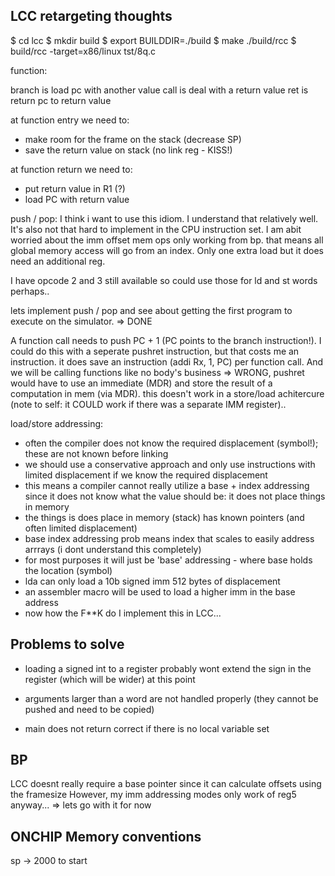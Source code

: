 LCC retargeting thoughts
------------------------

$ cd lcc
$ mkdir build
$ export BUILDDIR=./build
$ make ./build/rcc
$ build/rcc -target=x86/linux tst/8q.c




function:

branch is load pc with another value
call is deal with a return value
ret is return pc to return value


at function entry we need to:
* make room for the frame on the stack (decrease SP)
* save the return value on stack (no link reg - KISS!)


at function return we need to:
- put return value in R1 (?)
- load PC with return value


push / pop:
I think i want to use this idiom. I understand that relatively well. It's also not that hard to implement in the CPU instruction set.
I am abit worried about the imm offset mem ops only working from bp. that means all global memory access will go from an index. Only one extra
load but it does need an additional reg.

I have opcode 2 and 3 still available so could use those for ld and st words perhaps..

lets implement push / pop and see about getting the first program to execute on the simulator. => DONE

A function call needs to push PC + 1 (PC points to the branch instruction!). I could do this with a seperate pushret instruction, but that costs me an instruction. it does save an instruction (addi Rx, 1, PC) per function call. And we will be calling functions like no body's business => WRONG, pushret would have to use an immediate (MDR) and store the result of a computation in mem (via MDR). this doesn't work in a store/load achitercure (note to self: it COULD work if there was a separate IMM register)..

load/store addressing:
- often the compiler does not know the required displacement (symbol!); these are not known before linking
- we should use a conservative approach and only use instructions with limited displacement if we know the required displacement
- this means a compiler cannot really utilize a base + index addressing since it does not know what the value should be: it does not place things in memory
- the things is does place in memory (stack) has known pointers (and often limited displacement)
- base index addressing prob means index that scales to easily address arrrays (i dont understand this completely)
- for most purposes it will just be 'base' addressing - where base holds the location (symbol)
- lda can only load a 10b signed imm 512 bytes of displacement
- an assembler macro will be used to load a higher imm in the base address
- now how the F**K do I implement this in LCC...

Problems to solve
-----------------
* loading a signed int to a register probably wont extend the sign in the register (which will be wider) at this point

* arguments larger than a word are not handled properly (they cannot be pushed and need to be copied)

* main does not return correct if there is no local variable set

BP
--
LCC doesnt really require a base pointer since it can calculate offsets using the framesize
However, my imm addressing modes only work of reg5 anyway...
=> lets go with it for now

ONCHIP Memory conventions
-------------------------
sp -> 2000 to start


